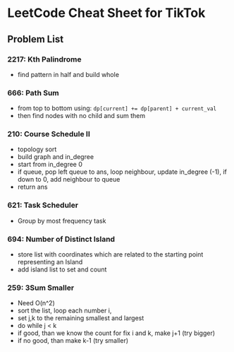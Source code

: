 # LeetCode Cheat Sheet for TikTok

## Problem List

### 2217: Kth Palindrome
- find pattern in half and build whole

### 666: Path Sum

- from top to bottom using: `dp[current] += dp[parent] + current_val`
- then find nodes with no child and sum them

### 210: Course Schedule II

- topology sort
- build graph and in_degree
- start from in_degree 0
- if queue, pop left queue to ans, loop neighbour, update in_degree (-1), if down to 0, add neighbour to queue
- return ans

### 621: Task Scheduler

- Group by most frequency task

### 694: Number of Distinct Island

- store list with coordinates which are related to the starting point representing an Island
- add island list to set and count

### 259: 3Sum Smaller

- Need O(n^2)
- sort the list, loop each number i,
- set j,k to the remaining smallest and largest
- do while j < k
- if good, than we know the count for fix i and k, make j+1 (try bigger)
- if no good, than make k-1 (try smaller)
